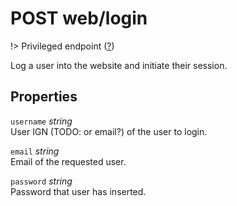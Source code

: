 # <span class="badge badge-light">POST</span> <span class="badge badge-light">web/login</span>

!> Privileged endpoint ([?](privileged.md))

Log a user into the website and initiate their session.

## Properties

`username` *string*  
User IGN (TODO: or email?) of the user to login.

`email` *string*  
Email of the requested user.

`password` *string*  
Password that user has inserted.



